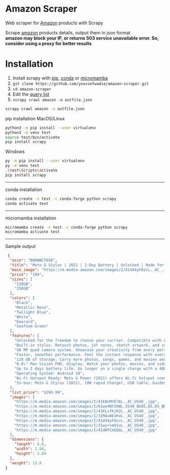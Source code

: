 # Amazon Scraper

ِWeb scraper for [Amazon](https://www.amazon.com) products with Scrapy

<p>
    Scrape <a href="https://www.amazon.com">amazon</a> products details, output them in json format
    <br>
    <strong>amazon may block your IP, or returns 503 service unavailable error. So, consider using a proxy for better results</strong>
</p>

# Installation

1. Install scrapy with [pip](#pip_install), [conda](#conda_install) or [micromamba](#mamba_install)
2. `git clone https://github.com/youssefwadie/amazon-scraper.git`
3. `cd amazon-scraper`
4. Edit the [query list](/amazon_scraper/spiders/amazon.py#L6)
5. `scrapy crawl amazon -o outfile.json`

```bash
scrapy crawl amazon -o outfile.json
```

pip installation <a name="pip_install"></a>
MacOS/Linux

```bash
python3 -m pip install --user virtualenv
python3 -m venv test
source test/bin/activate
pip install scrapy
```

Windows

```bash
py -m pip install --user virtualenv
py -m venv test
.\test\Scripts\activate
pip install scrapy
```

---
conda installation <a name="conda_install"></a>

```bash
conda create -n test -c conda-forge python scrapy
conda activate test
```

---
micromamba installation<a name="mamba_install"></a>

```bash
micromamba create -n test -c conda-forge python scrapy
micromamba activate test
```

---
Sample output

```json
 {
  "asin": "B08NWCT6SK",
  "title": "Moto G Stylus | 2021 | 2-Day Battery | Unlocked | Made for US by Motorola | 4/128GB | 48MP Camera | White",
  "main_image": "https://m.media-amazon.com/images/I/414X4yF8zcL._AC_.jpg",
  "price": "199",
  "sizes": [
    "128GB",
    "256GB"
  ],
  "colors": [
    "Black",
    "Metallic Rose",
    "Twilight Blue",
    "White",
    "Emerald",
    "Seafoam Green"
  ],
  "features": [
    "Unlocked for the freedom to choose your carrier. Compatible with AT&T, Sprint, T-Mobile, and Verizon networks. Sim card not included. Customers may need to contact Sprint for activation on Sprints network.",
    "Built-in stylus. Retouch photos, jot notes, sketch artwork, and control a growing number of games and all apps with pinpoint precision.",
    "48 MP quad camera system. Showcase your creativity from every perspective, from ultra-wide angle shots to detailed close-ups and everything in between.",
    "Faster, smoother performance. Feel the instant response with every touch and tap of the stylus thanks to the Qualcomm Snapdragon 678 processor.",
    "128 GB of storage. Carry more photos, songs, games, and movies and never give storage a second thought.",
    "6.8\" Max Vision FHD, display. Watch your photos, movies, and video chats come to life on the biggest moto g display ever.",
    "Up to 2 days battery life. Go longer on a single charge with a 4000 mAh battery.",
    "Operating System: Android 10",
    "Wi-Fi Hotspot Ready: Moto G Power (2021) offers Wi-fi hotspot connectivity in 2.4 GHz , 5 GHz for the best experience.",
    "In-box: Moto G Stylus (2021), 10W rapid Charger, USB Cable, Guides, SIM tool"
  ],
  "list_price": "$299.99",
  "images": [
    "https://m.media-amazon.com/images/I/41kNnMYElKL._AC_US40_.jpg",
    "https://m.media-amazon.com/images/I/61wo4NtXXWL.SS40_BG85,85,85_BR-120_PKdp-play-icon-overlay__.jpg",
    "https://m.media-amazon.com/images/I/41KLxfKjR2L._AC_US40_.jpg",
    "https://m.media-amazon.com/images/I/31M4u0EvKoL._AC_US40_.jpg",
    "https://m.media-amazon.com/images/I/414X4yF8zcL._AC_US40_.jpg",
    "https://m.media-amazon.com/images/I/31wy+smU1uL._AC_US40_.jpg",
    "https://m.media-amazon.com/images/I/41dWTCmUQGL._AC_US40_.jpg"
  ],
  "dimensions": {
    "length": 6.6,
    "width": 1.84,
    "height": 3.09
  },
  "weight": 13.8
}
```